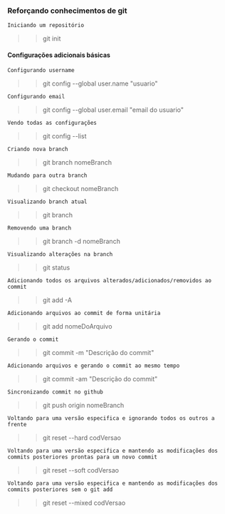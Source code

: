 ### Reforçando conhecimentos de git

`Iniciando um repositório`

>> git init

#### Configurações adicionais básicas

`Configurando username`

>> git config --global user.name "usuario"

`Configurando email`

>> git config --global user.email "email do usuario"

`Vendo todas as configurações`

>> git config --list

`Criando nova branch`

>> git branch nomeBranch

`Mudando para outra branch`

>> git checkout nomeBranch

`Visualizando branch atual`

>> git branch

`Removendo uma branch`

>> git branch -d nomeBranch

`Visualizando alterações na branch`

>> git status

`Adicionando todos os arquivos alterados/adicionados/removidos ao commit`

>> git add -A

`Adicionando arquivos ao commit de forma unitária`

>> git add nomeDoArquivo

`Gerando o commit`

>> git commit -m "Descrição do commit"

`Adicionando arquivos e gerando o commit ao mesmo tempo`

>> git commit -am "Descrição do commit"

`Sincronizando commit no github`

>> git push origin nomeBranch

`Voltando para uma versão especifica e ignorando todos os outros a frente`

>> git reset --hard codVersao

`Voltando para uma versão especifica e mantendo as modificações dos commits posteriores prontas para um novo commit`
>> git reset --soft codVersao

`Voltando para uma versão especifica e mantendo as modificações dos commits posteriores sem o git add`
>> git reset --mixed codVersao
